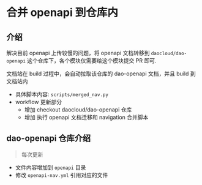 # 合并 openapi 到仓库内

## 介绍

解决目前 openapi 上传较慢的问题，将 openapi 文档转移到 `daocloud/dao-openapi` 这个仓库下，各个模块仅需要给这个模块提交 PR 即可.

文档站在 build 过程中，会自动拉取该仓库的 dao-openapi 文档，并且 build 到文档站内

- 具体脚本内容: `scripts/merged_nav.py`
- workflow 更新部分
    - 增加 checkout daocloud/dao-openapi 仓库
    - 增加 执行 openapi 文档迁移和 navigation 合并脚本

## dao-openapi 仓库介绍

> 每次更新

- 文件内容增加到 `openapi` 目录
- 修改 `openapi-nav.yml` 引用对应的文件
